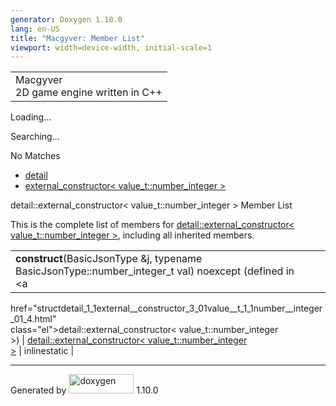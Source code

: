 ```yaml
---
generator: Doxygen 1.10.0
lang: en-US
title: "Macgyver: Member List"
viewport: width=device-width, initial-scale=1
---
```


<div id="top">

<div id="titlearea">

<table data-cellspacing="0" data-cellpadding="0">
<colgroup>
<col style="width: 100%" />
</colgroup>
<tbody>
<tr id="projectrow" class="odd">
<td id="projectalign"><div id="projectname">
Macgyver
</div>
<div id="projectbrief">
2D game engine written in C++
</div></td>
</tr>
</tbody>
</table>

</div>

<div id="main-nav">

</div>

<div id="MSearchSelectWindow"
onmouseover="return searchBox.OnSearchSelectShow()"
onmouseout="return searchBox.OnSearchSelectHide()"
onkeydown="return searchBox.OnSearchSelectKey(event)">

</div>

<div id="MSearchResultsWindow">

<div id="MSearchResults">

<div class="SRPage">

<div id="SRIndex">

<div id="SRResults">

</div>

<div id="Loading" class="SRStatus">

Loading...

</div>

<div id="Searching" class="SRStatus">

Searching...

</div>

<div id="NoMatches" class="SRStatus">

No Matches

</div>

</div>

</div>

</div>

</div>

<div id="nav-path" class="navpath">

- <a href="namespacedetail.html" class="el">detail</a>
- <a
  href="structdetail_1_1external__constructor_3_01value__t_1_1number__integer_01_4.html"
  class="el">external_constructor&lt; value_t::number_integer &gt;</a>

</div>

</div>

<div class="header">

<div class="headertitle">

<div class="title">

detail::external_constructor\< value_t::number_integer \> Member List

</div>

</div>

</div>

<div class="contents">

This is the complete list of members for <a
href="structdetail_1_1external__constructor_3_01value__t_1_1number__integer_01_4.html"
class="el">detail::external_constructor&lt; value_t::number_integer
&gt;</a>, including all inherited members.

|                                                                                                       |                                                                                        |                                                                      |
|-------------------------------------------------------------------------------------------------------|----------------------------------------------------------------------------------------|----------------------------------------------------------------------|
| **construct**(BasicJsonType &j, typename BasicJsonType::number_integer_t val) noexcept (defined in <a 
 href="structdetail_1_1external__constructor_3_01value__t_1_1number__integer_01_4.html"                 
 class="el">detail::external_constructor&lt; value_t::number_integer                                    
 &gt;</a>)                                                                                              | <a                                                                                     
                                                                                                         href="structdetail_1_1external__constructor_3_01value__t_1_1number__integer_01_4.html"  
                                                                                                         class="el">detail::external_constructor&lt; value_t::number_integer                     
                                                                                                         &gt;</a>                                                                                | <span class="mlabel">inline</span><span class="mlabel">static</span> |

</div>

------------------------------------------------------------------------

<span class="small">Generated
by [<img src="doxygen.svg" class="footer" width="104" height="31"
alt="doxygen" />](https://www.doxygen.org/index.html) 1.10.0</span>
